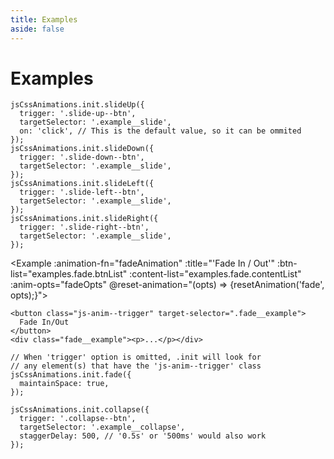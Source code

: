 ```yaml
---
title: Examples
aside: false
---
```


<script setup>
  import { onMounted } from 'vue';
  import Example from '../.vitepress/components/Example.vue'
  import examples from './examples.json'

  import jsCssAnimations from '../../js-css-animations/js-css-animations.js';
  import '../../js-css-animations/js-animations.css';

  function slideAnimations() {
    jsCssAnimations.init.slideUp({
      trigger: `.${ examples.slide.btnList[0].class }`,
    });
    jsCssAnimations.init.slideDown({
      trigger: `.${ examples.slide.btnList[1].class }`,
    });
    jsCssAnimations.init.slideLeft({
      trigger: `.${ examples.slide.btnList[2].class }`,
    });
    jsCssAnimations.init.slideRight({
      trigger: `.${ examples.slide.btnList[3].class }`,
    });
  }

  function toggleBtnTitle(btnList, idx) {
    const btnSelector = btnList[idx].class;
    const btn = document.querySelector(`.${btnSelector}`)
    const btnText = btnList[idx].text;

    btn.innerText = btn.innerText === btnText[0] ? btnText[1] : btnText[0];

  }

  const fadeOpts = {
      keepSpace: false,
      complete: () => {
        toggleBtnTitle(examples.fade.btnList, 0);
      }
    }
  function fadeAnimation() {
    jsCssAnimations.init.fade(fadeOpts)
  }

  function collapseAnimation() {
    jsCssAnimations.init.collapse({
      trigger: `.${examples.collapse.btnList[0].class}`,
      staggerDelay: 600,
      complete: () => {
        toggleBtnTitle(examples.collapse.btnList, 0);
      }
    })
  }

  function resetAnimation(animName, opts) {
    const triggerSelector = `.${examples[animName].btnList[0].class}`;
    jsCssAnimations.end(triggerSelector);

    const default_value = {
      duration: '800ms',
      delay: '0ms',
      staggerDelay: '0ms',
      timingFunction: 'cubic-bezier(0.455, 0.03, 0.515, 0.955)',
    }

    const easingRegEx = /^(ease(-in|-out|-in-out)?|linear|cubic-bezier\((0|1|0.\d+), -?[\d\.]+, (0|1|0.\d+), -?[\d\.]+\)|step\((100|[0-9][0-9]|[0-9]),\s?(jump-start|jump-end|jump-none|jump-both|start|end)\)|step\(step-(start|end)\))$/;

    if (opts.maintainSpace) opts.dimensionsTransition = false;
    if (!opts.easing || !opts.easing.match(easingRegEx))
      opts.easing = default_value.timingFunction;
    ['duration', 'delay', 'staggerDelay'].forEach(prop => {
      if (opts[prop].match(/^\d+$/)) opts[prop] = `${opts[prop]}ms`;
      else if (!opts[prop].match(/^(\d+ms|\d+s)$/)) {
        opts[prop] = default_value[prop];
      }
    });

    jsCssAnimations.init[animName]({
      trigger: triggerSelector,
      ...opts,
      timingFunction: opts.easing,
      keepSpace: opts.maintainSpace
    });
    document.querySelector(triggerSelector).click();
  }

</script>

# Examples

<Example
  :animation-fn="slideAnimations"
  :title="'Slide Animations'"
  :btn-list="examples.slide.btnList"
  :content-list="examples.slide.contentList">

```js{4}
jsCssAnimations.init.slideUp({
  trigger: '.slide-up--btn',
  targetSelector: '.example__slide',
  on: 'click', // This is the default value, so it can be ommited
});
jsCssAnimations.init.slideDown({
  trigger: '.slide-down--btn',
  targetSelector: '.example__slide',
});
jsCssAnimations.init.slideLeft({
  trigger: '.slide-left--btn',
  targetSelector: '.example__slide',
});
jsCssAnimations.init.slideRight({
  trigger: '.slide-right--btn',
  targetSelector: '.example__slide',
});
```

</Example>

<Example
:animation-fn="fadeAnimation"
:title="'Fade In / Out'"
:btn-list="examples.fade.btnList"
:content-list="examples.fade.contentList"
:anim-opts="fadeOpts"
@reset-animation="(opts) => {resetAnimation('fade', opts);}">

```html{1}
<button class="js-anim--trigger" target-selector=".fade__example">
  Fade In/Out
</button>
<div class="fade__example"><p>...</p></div>
```

```js{4}
// When 'trigger' option is omitted, .init will look for
// any element(s) that have the 'js-anim--trigger' class
jsCssAnimations.init.fade({
  maintainSpace: true,
});
```

</Example>

<Example
  :animation-fn="collapseAnimation"
  :title="'Collapse/Expand'"
  :btn-list="examples.collapse.btnList"
  :content-list="examples.collapse.contentList">

```js{4}
jsCssAnimations.init.collapse({
  trigger: '.collapse--btn',
  targetSelector: '.example__collapse',
  staggerDelay: 500, // '0.5s' or '500ms' would also work
});
```

</Example>

<style>
</style>
